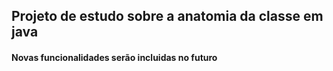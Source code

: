 ## Projeto de estudo sobre a anatomia da classe em java
#### Novas funcionalidades serão incluidas no futuro